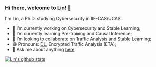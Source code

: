 ### Hi there, welcome to [Lin!](https://linwhitehat.github.io) 👋

I'm Lin, a Ph.D. studying Cybersecurity in IIE-CAS/UCAS.

<!--
**Loyalsoldier/Loyalsoldier** is a ✨ _special_ ✨ repository because its `README.md` (this file) appears on your GitHub profile.

Here are some ideas to get you started:

- 🔭 I’m currently working on ...
- 🌱 I’m currently learning ...
- 👯 I’m looking to collaborate on ...
- 🤔 I’m looking for help with ...
- 💬 Ask me about ...
- 📫 How to reach me: ...
- 😄 Pronouns: ...
- ⚡ Fun fact: ...
-->

- 🔭 I’m currently working on Cybersecurity and Stable Learning;
- 🌱 I’m currently learning Pre-training and Causal Inference;
- 👯 I’m looking to collaborate on Traffic Analysis and Stable Learning;
- 😄 Pronouns: [DL](https://nndl.github.io/), Encrypted Traffic Analysis (ETA);
- 💬 Ask me about anything [here](https://github.com/linwhitehat/linwhitehat/issues).

<a href="https://github.com/anuraghazra/github-readme-stats">
  <img align="center" src="https://github-readme-stats.anuraghazra1.vercel.app/api?username=linwhitehat&show_icons=true&include_all_commits=true&theme=prussian" alt="Lin's github stats" />
</a>

<!--
<a href="https://github.com/anuraghazra/github-readme-stats">
  <img align="center" src="https://github-readme-stats.anuraghazra1.vercel.app/api?username=linwhitehat&show_icons=true&include_all_commits=true&bg_color=26,FFF3B0,97ABFF&icon_color=123597&title_color=3813C2&text_color=123597" alt="Lin's github stats" />
</a>
-->

<!--
  <a href="https://github.com/anuraghazra/github-readme-stats">
    <img align="center" src="https://github-readme-stats.anuraghazra1.vercel.app/api/top-langs/?username=linwhitehat&layout=compact&theme=prussian" />
  </a>
-->
